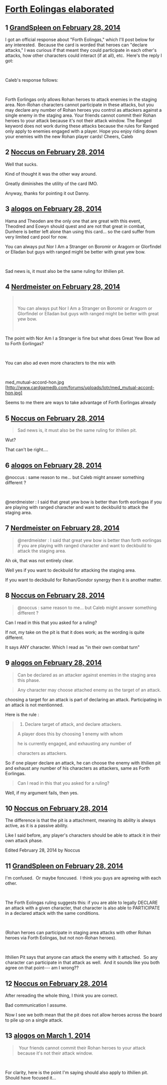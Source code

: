 # [Forth Eolingas elaborated](https://community.fantasyflightgames.com/topic/100245-forth-eolingas-elaborated/)

## 1 [GrandSpleen on February 28, 2014](https://community.fantasyflightgames.com/topic/100245-forth-eolingas-elaborated/?do=findComment&comment=998407)

I got an official response about "Forth Eolingas," which I'll post below for any interested.  Because the card is worded that heroes can "declare attacks," I was curious if that meant they could participate in each other's attacks, how other characters could interact (if at all), etc.  Here's the reply I got:

 

Caleb's response follows:

 

Forth Eorlingas only allows Rohan heroes to attack enemies in the staging area. Non-Rohan characters cannot participate in these attacks, but you may declare any number of Rohan heroes you control as attackers against a single enemy in the staging area. Your friends cannot commit their Rohan heroes to your attack because it's not their attack window. The Ranged keyword does not work during these attacks because the rules for Ranged only apply to enemies engaged with a player.
Hope you enjoy riding down your enemies with the new Rohan player cards!
Cheers,
Caleb
 

## 2 [Noccus on February 28, 2014](https://community.fantasyflightgames.com/topic/100245-forth-eolingas-elaborated/?do=findComment&comment=998574)

Well that sucks.

Kind of thought it was the other way around.

Greatly diminishes the utility of the card IMO.

Anyway, thanks for pointing it out Danny.

## 3 [alogos on February 28, 2014](https://community.fantasyflightgames.com/topic/100245-forth-eolingas-elaborated/?do=findComment&comment=998641)

Hama and Theoden are the only one that are great with this event, Theodred and Eowyn should quest and are not that great in combat, Dunhere is better left alone than using this card... so the card suffer from very limited card pool for now.

You can always put Nor I Am a Stranger on Boromir or Aragorn or Glorfindel or Elladan but guys with ranged might be better with great yew bow.

 

Sad news is, it must also be the same ruling for ithilien pit.

## 4 [Nerdmeister on February 28, 2014](https://community.fantasyflightgames.com/topic/100245-forth-eolingas-elaborated/?do=findComment&comment=998773)

>  
> 
> You can always put Nor I Am a Stranger on Boromir or Aragorn or Glorfindel or Elladan but guys with ranged might be better with great yew bow.
> 
>  

The point with Nor Am I a Stranger is fine but what does Great Yew Bow ad to Forth Eorlingas?

 

You can also ad even more characters to the mix with

 

med_mutual-accord-hon.jpg [http://www.cardgamedb.com/forums/uploads/lotr/med_mutual-accord-hon.jpg]

Seems to me there are ways to take advantage of Forth Eorlingas already

## 5 [Noccus on February 28, 2014](https://community.fantasyflightgames.com/topic/100245-forth-eolingas-elaborated/?do=findComment&comment=998819)

> Sad news is, it must also be the same ruling for ithilien pit.

Wut?

That can't be right....

## 6 [alogos on February 28, 2014](https://community.fantasyflightgames.com/topic/100245-forth-eolingas-elaborated/?do=findComment&comment=998849)

@noccus : same reason to me... but Caleb might answer something different ?

 

@nerdmeister : I said that great yew bow is better than forth eorlingas if you are playing with ranged character and want to deckbuild to attack the staging area.

## 7 [Nerdmeister on February 28, 2014](https://community.fantasyflightgames.com/topic/100245-forth-eolingas-elaborated/?do=findComment&comment=998865)

> @nerdmeister : I said that great yew bow is better than forth eorlingas if you are playing with ranged character and want to deckbuild to attack the staging area.

Ah ok, that was not entirely clear.

Well yes if you want to deckbuild for attacking the staging area.

If you want to deckbuild for Rohan/Gondor synergy then it is another matter.

## 8 [Noccus on February 28, 2014](https://community.fantasyflightgames.com/topic/100245-forth-eolingas-elaborated/?do=findComment&comment=998917)

> @noccus : same reason to me... but Caleb might answer something different ?

Can I read in this that you asked for a ruling?

If not, my take on the pit is that it does work; as the wording is quite different.

It says ANY character. Which I read as "in their own combat turn"

## 9 [alogos on February 28, 2014](https://community.fantasyflightgames.com/topic/100245-forth-eolingas-elaborated/?do=findComment&comment=998970)

> Can be declared as an attacker against enemies in the staging area this phase.

> Any character may choose attached enemy as the target of an attack.

choosing a target for an attack is part of declaring an attack. Participating in an attack is not mentionned.

Here is the rule :



> 1. Declare target of attack, and declare attackers.
> 
> A player does this by choosing 1 enemy with whom
> 
> he is currently engaged, and exhausting any number of
> 
> characters as attackers.

So if one player declare an attack, he can choose the enemy with ithilien pit and exhaust any number of his characters as attackers, same as Forth Eorlingas.



> Can I read in this that you asked for a ruling?

Well, if my argument fails, then yes.

## 10 [Noccus on February 28, 2014](https://community.fantasyflightgames.com/topic/100245-forth-eolingas-elaborated/?do=findComment&comment=999058)

The difference is that the pit is a attachment, meaning its ability is always active, as it is a passive ability.

Like I said before, any player's characters should be able to attack it in their own attack phase.

Edited February 28, 2014 by Noccus

## 11 [GrandSpleen on February 28, 2014](https://community.fantasyflightgames.com/topic/100245-forth-eolingas-elaborated/?do=findComment&comment=999085)

I'm confused.  Or maybe foncused.  I think you guys are agreeing with each other.

 

The Forth Eolingas ruling suggests this: if you are able to legally DECLARE an attack with a given character, that character is also able to PARTICIPATE in a declared attack with the same conditions. 

 

(Rohan heroes can participate in staging area attacks with other Rohan heroes via Forth Eolingas, but not non-Rohan heroes).

 

Ithilien Pit says that anyone can attack the enemy with it attached.  So any character can participate in that attack as well.  And it sounds like you both agree on that point--- am I wrong??

## 12 [Noccus on February 28, 2014](https://community.fantasyflightgames.com/topic/100245-forth-eolingas-elaborated/?do=findComment&comment=999154)

After rereading the whole thing, I think you are correct.

Bad communication I assume.

Now I see we both mean that the pit does not allow heroes across the board to pile up on a single attack.

## 13 [alogos on March 1, 2014](https://community.fantasyflightgames.com/topic/100245-forth-eolingas-elaborated/?do=findComment&comment=999224)

>  Your friends cannot commit their Rohan heroes to your attack because it's not their attack window. 

 

For clarity, here is the point I'm saying should also apply to ithilien pit. Should have focused it...


